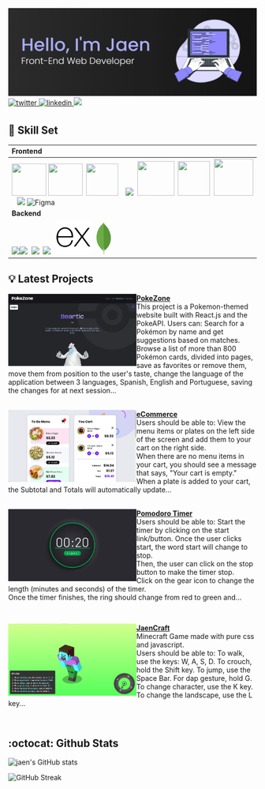<div align="center">
<img src="./assets/portada2.gif" /> 
</div>

<div>
<a href="https://twitter.com/jaenfigueroa_" target="blank">
<img src=https://img.shields.io/twitter/follow/jaenfigueroa_?labelColor=2b2b2b&logoColor=white&logo=twitter&style=for-the-badge&color=555555 alt=twitter style="margin-bottom: 5px;"  />
</a>
</a>
<a href="https://linkedin.com/in/jaenfigueroa" target="blank">
<img src=https://img.shields.io/badge/linkedin-%231E77B5.svg?color=2b2b2b&style=for-the-badge&logo=linkedin&logoColor=white alt=linkedin style="margin-bottom: 5px;" />
</a>
<img src="https://komarev.com/ghpvc/?labelColor=555555&color=2b2b2b&username=jaenfigueroa&label=PROFILE VIEWS&style=for-the-badge" height="28px"/>
</div>


<!-- ///////////////////////////////////////////////////////////////////////////////////////////////// -->


## 🚀 Skill Set


| **Frontend** |
| :------------ |
| <div ><img src="https://cdn.worldvectorlogo.com/logos/html-1.svg" height="65px" width="70px"  /> <img src="https://upload.wikimedia.org/wikipedia/commons/6/62/CSS3_logo.svg" height="65px" width="70px"/>  &nbsp;<img src="https://upload.wikimedia.org/wikipedia/commons/9/99/Unofficial_JavaScript_logo_2.svg" width="65px" height="65px" />  &nbsp; &nbsp;<img src="https://upload.wikimedia.org/wikipedia/commons/thumb/4/4c/Typescript_logo_2020.svg/768px-Typescript_logo_2020.svg.png?20221110153201" height="65px" /> &nbsp;<img src="https://upload.wikimedia.org/wikipedia/commons/a/a7/React-icon.svg" width="75px" height="70px" />&nbsp;&nbsp;<img src="https://cdn.worldvectorlogo.com/logos/redux.svg" width="65px" height="70px" />&nbsp;&nbsp;<img src="https://upload.wikimedia.org/wikipedia/commons/9/96/Sass_Logo_Color.svg" height="75px" width="80px" />&nbsp; &nbsp;<img src="https://cdn.worldvectorlogo.com/logos/bootstrap-5-1.svg" height="63px" />&nbsp;<img src="https://profilinator.rishav.dev/skills-assets/figma-icon.svg" alt="Figma" height="65" /></div> |
| **Backend** |
| <div  ><img src="https://profilinator.rishav.dev/skills-assets/linux-original.svg"  height="65" /><img src="https://upload.wikimedia.org/wikipedia/commons/4/4b/Bash_Logo_Colored.svg" height="65px" />&nbsp;&nbsp;<img src="https://cdn.worldvectorlogo.com/logos/git-icon.svg"  height="70" />&nbsp;&nbsp;<img src="https://cdn.worldvectorlogo.com/logos/nodejs-icon.svg" height="68px" />&nbsp;&nbsp;&nbsp;<img src="https://raw.githubusercontent.com/devicons/devicon/master/icons/express/express-original.svg" height="70px" />&nbsp;&nbsp;&nbsp;<img src="mongodb-icon.svg" height="65px" /> &nbsp;</div> |





<!-- <table><tr><td valign="top" >

### Frontend

<div > 
<img src="https://upload.wikimedia.org/wikipedia/commons/a/a7/React-icon.svg" width="75px" height="70px" /> &nbsp;
<img src="https://cdn.worldvectorlogo.com/logos/redux.svg" width="65px" height="70px" /> &nbsp;
<img src="https://upload.wikimedia.org/wikipedia/commons/9/99/Unofficial_JavaScript_logo_2.svg" width="65px" height="65px" />  &nbsp; &nbsp;
<img src="https://upload.wikimedia.org/wikipedia/commons/thumb/4/4c/Typescript_logo_2020.svg/768px-Typescript_logo_2020.svg.png?20221110153201" height="65px" /> &nbsp;
<img src="https://cdn.worldvectorlogo.com/logos/html-1.svg" height="65px" width="70px"  /> 
<img src="https://upload.wikimedia.org/wikipedia/commons/6/62/CSS3_logo.svg" height="65px" width="70px"/>  &nbsp;
<img src="https://upload.wikimedia.org/wikipedia/commons/9/96/Sass_Logo_Color.svg" height="75px" width="80px" />&nbsp;
<img src="https://upload.wikimedia.org/wikipedia/commons/b/b2/Bootstrap_logo.svg" height="63px" />&nbsp;
<img src="https://profilinator.rishav.dev/skills-assets/figma-icon.svg" alt="Figma" height="65" />
    
</div>
</td><td valign="top" >

### Backend

<div  >

<img src="https://profilinator.rishav.dev/skills-assets/linux-original.svg"  height="65" />
<img src="https://upload.wikimedia.org/wikipedia/commons/4/4b/Bash_Logo_Colored.svg" height="65px" /> &nbsp;
<img src="https://upload.wikimedia.org/wikipedia/commons/thumb/d/d9/Node.js_logo.svg/885px-Node.js_logo.svg.png?20170401104355" height="70px" /> &nbsp;
<img src="https://raw.githubusercontent.com/devicons/devicon/master/icons/express/express-original.svg" height="70px" /> &nbsp;
<img src="https://upload.wikimedia.org/wikipedia/commons/9/93/MongoDB_Logo.svg" height="70px" width="210px" /> &nbsp;

</div> 
</td></tr></table> -->

<!-- ///////////////////////////////////////////////////////////////////////////////////////////////// -->


## 💡 Latest Projects

<p align="left">
<a href="https://github.com/jaenfigueroa/PokeZone"><img src="./assets/pokezone3.png" width="260px" align="left" /></a>
<a href="https://github.com/jaenfigueroa/PokeZone" ><strong>PokeZone</strong></a>
<br>This project is a Pokemon-themed website built with React.js and the PokeAPI.
Users can:
Search for a Pokémon by name and get suggestions based on matches.
Browse a list of more than 800 Pokémon cards, divided into pages, save as favorites or remove them, move them from position to the user's taste, change the language of the application between 3 languages, Spanish, English and Portuguese, saving the changes for at next session...<br>

<br>

<p align="left">
<a href="https://github.com/jaenfigueroa/eCommerce"><img src="./assets/ecommerce.png" width="260px" align="left" /></a>
<a href="https://github.com/jaenfigueroa/eCommerce" ><strong>eCommerce</strong></a>
<br>Users should be able to:
View the menu items or plates on the left side of the screen and add them to your cart on the right side.<br>
When there are no menu items in your cart, you should see a message that says, "Your cart is empty."<br>
When a plate is added to your cart, the Subtotal and Totals will automatically update...<br>

<br>
  
  
<p align="left">
<a href="https://github.com/jaenfigueroa/Pomodoro-timer"><img src="./assets/reloj.png" width="260px" align="left" /></a>
<a href="https://github.com/jaenfigueroa/Pomodoro-timer" ><strong>Pomodoro Timer</strong></a><br>
Users should be able to:
Start the timer by clicking on the start link/button.
Once the user clicks start, the word start will change to stop. <br>Then, the user can click on the stop button to make the timer stop.<br>
Click on the gear icon to change the length (minutes and seconds) of the timer.<br>
Once the timer finishes, the ring should change from red to green and...
</p>

<br>

<p align="left">
<a href="https://github.com/jaenfigueroa/JaenCraft"><img src="./assets/jaencraft.png" width="260px" align="left" /></a>
<a href="https://github.com/jaenfigueroa/JaenCraft" ><strong>JaenCraft</strong></a>
<br>Minecraft Game made with pure css and javascript.
<br>Users should be able to:
To walk, use the keys: W, A, S, D.
To crouch, hold the Shift key.
To jump, use the Space Bar.
For dap gesture, hold G.
To change character, use the K key.
To change the landscape, use the L key...
</p>

</br>



## :octocat: Github Stats

![jaen's GitHub stats](https://github-readme-stats.vercel.app/api?username=jaenfigueroa&count_private=true&show_icons=true)

![GitHub Streak](https://streak-stats.demolab.com/?user=jaenfigueroa&theme=default)

